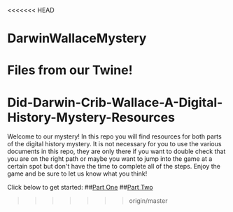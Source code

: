 <<<<<<< HEAD
# DarwinWallaceMystery
Files from our Twine!
=======
# Did-Darwin-Crib-Wallace-A-Digital-History-Mystery-Resources

Welcome to our mystery! In this repo you will find resources for both parts of the digital history mystery. It is not necessary for you to use the various documents in this repo, they are only there if you want to double check that you are on the right path or maybe you want to jump into the game at a certain spot but don't have the time to complete all of the steps. Enjoy the game and be sure to let us know what you think! 

Click below to get started:
##[Part One](http://philome.la/phoebemannell/did-darwin-crib-wallace-a-digital-history-mystery)
##[Part Two](http://philome.la/eliseab2/did-darwin-crib-wallace-part-2)
>>>>>>> origin/master
